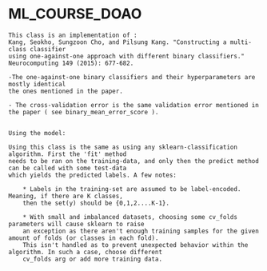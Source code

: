 # ML_COURSE_DOAO

    This class is an implementation of :
    Kang, Seokho, Sungzoon Cho, and Pilsung Kang. "Constructing a multi-class classifier
    using one-against-one approach with different binary classifiers." Neurocomputing 149 (2015): 677-682.

    -The one-against-one binary classifiers and their hyperparameters are mostly identical
    the ones mentioned in the paper.

    - The cross-validation error is the same validation error mentioned in the paper ( see binary_mean_error_score ).


    Using the model:

    Using this class is the same as using any sklearn-classification algorithm. First the 'fit' method
    needs to be ran on the training-data, and only then the predict method can be called with some test-data
    which yields the predicted labels. A few notes:

        * Labels in the training-set are assumed to be label-encoded. Meaning, if there are K classes,
        then the set(y) should be {0,1,2....K-1}.

        * With small and imbalanced datasets, choosing some cv_folds parameters will cause sklearn to raise
        an exception as there aren't enough training samples for the given amount of folds (or classes in each fold).
        This isn't handled as to prevent unexpected behavior within the algorithm. In such a case, choose different
        cv_folds arg or add more training data.

